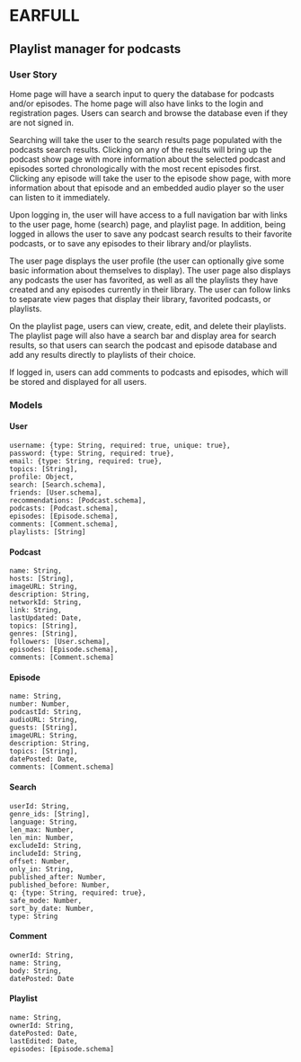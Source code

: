# EARFULL

## Playlist manager for podcasts

### User Story
Home page will have a search input to query the database for podcasts and/or episodes. The home page will also have links to the login and registration pages. Users can search and browse the database even if they are not signed in. 

Searching will take the user to the search results page populated with the podcasts search results. Clicking on any of the results will bring up the podcast show page with more information about the selected podcast and episodes sorted chronologically with the most recent episodes first. Clicking any episode will take the user to the episode show page, with more information about that episode and an embedded audio player so the user can listen to it immediately. 

Upon logging in, the user will have access to a full navigation bar with links to the user page, home (search) page, and playlist page. In addition, being logged in allows the user to save any podcast search results to their favorite podcasts, or to save any episodes to their library and/or playlists. 

The user page displays the user profile (the user can optionally give some basic information about themselves to display). The user page also displays any podcasts the user has favorited, as well as all the playlists they have created and any episodes currently in their library. The user can follow links to separate view pages that display their library, favorited podcasts, or playlists. 

On the playlist page, users can view, create, edit, and delete their playlists. The playlist page will also have a search bar and display area for search results, so that users can search the podcast and episode database and add any results directly to playlists of their choice. 

If logged in, users can add comments to podcasts and episodes, which will be stored and displayed for all users. 


### Models

#### User 
```
username: {type: String, required: true, unique: true},
password: {type: String, required: true}, 
email: {type: String, required: true},
topics: [String],
profile: Object,
search: [Search.schema],
friends: [User.schema],
recommendations: [Podcast.schema],
podcasts: [Podcast.schema],
episodes: [Episode.schema],
comments: [Comment.schema],
playlists: [String]
```
#### Podcast
```
name: String,
hosts: [String],
imageURL: String,
description: String,
networkId: String,
link: String,
lastUpdated: Date,
topics: [String],
genres: [String],
followers: [User.schema],
episodes: [Episode.schema],
comments: [Comment.schema]
```
#### Episode
```
name: String,
number: Number,
podcastId: String,
audioURL: String,
guests: [String],
imageURL: String,
description: String,
topics: [String],
datePosted: Date,
comments: [Comment.schema]
```
#### Search
```
userId: String,
genre_ids: [String],
language: String,
len_max: Number, 
len_min: Number,
excludeId: String,
includeId: String,
offset: Number,
only_in: String, 
published_after: Number, 
published_before: Number,
q: {type: String, required: true},
safe_mode: Number, 
sort_by_date: Number, 
type: String  
```
#### Comment
```
ownerId: String,
name: String,
body: String,
datePosted: Date
```
#### Playlist
```
name: String, 
ownerId: String,
datePosted: Date,
lastEdited: Date,
episodes: [Episode.schema]
```